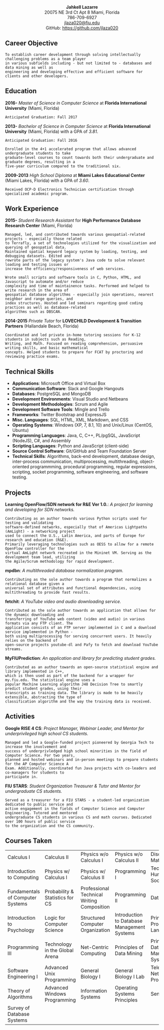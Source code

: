 <p align="center">
    <strong>Jahkell Lazarre</strong><br />
    20075 NE 3rd Ct Apt 8 Miami, Florida<br/>
    786-709-6927<br />  
    <a href="mailto:jlaza020@fiu.edu">jlaza020@fiu.edu</a><br /> 
    GitHub: <a href="https://github.com/jlaza020">https://github.com/jlaza020</a><br />
</p>

Career Objective
----------------

    To establish career development through solving intellectually challenging problems as a team player
    in various subfields including - but not limited to - databases and data mining as well as 
    engineering and developing effective and efficient software for clients and other developers. 

Education
---------

**2016-**
*Master of Science in Computer Science* at **Florida International University** (Miami, Florida)

`Anticipated Graduation: Fall 2017`

**2013-**
*Bachelor of Science in Computer Science* at **Florida International University** (Miami, Florida) with a 
GPA of *3.81*.
 
`Anticipated Graduation: Fall 2016`
 
    Enrolled in the 4+1 accelerated program that allows advanced undergraduate students to take 
    graduate-level courses to count towards both their undergraduate and graduate degrees, resulting in a 
    five-year curriculum compared to the traditional six.

**2009-2013**
*High School Diploma* at **Miami Lakes Educational Center** (Miami Lakes, Florida) with a GPA of *3.60*.

    Received OCP-D Electronics Technician certification through specialized academic program.

Work Experience
---------------
**2015-**
*Student Research Assistant* for **High Performance Database Research Center** (Miami, Florida)  

    Managed, led, and contributed towards various geospatial-related projects - especially those related
	to Terrafly, a set of technologies utilized for the visualization and querying of geospatial data. 
	Maintained spatial keyword legacy system by loading, testing, and debugging datasets. Edited and
	rewrote parts of the legacy system's Java code to solve relevant loading and testing issues or 
	increase the efficiency/responsiveness of web services. 
    
    Wrote small scripts and software tools in C, Python, HTML, and Javascript to automate and/or reduce 
    complexity and time of maintainence tasks. Performed and helped to write research in the area of 
    geospatial database algorithms - especially join operations, nearest neighbor and range queries, and 
	index structures. Hosted and led seminars regarding good coding practices as well as database-related
	algorithms such as DBSCAN.

**2014-2015**
*Private Tutor* for **LOVECHILD Development & Transition Partners** (Hallandale Beach, Florida)

    Coordinated and led private in-home tutoring sessions for K-12 students in subjects such as Reading, 
    Writing, and Math. Focused on reading comprehension, persuasive writing skills, and basic mathematical
    concepts. Helped students to prepare for FCAT by proctoring and reviewing practice exams.

Technical Skills
----------------
+ **Applications**: Microsoft Office and Virtual Box
+ **Communication Software**: Slack and Google Hangouts
+ **Databases**: PostgreSQL and MongoDB  
+ **Development Environments**: Visual Studio and Netbeans
+ **Development Methodologies**: Scrum and Agile
+ **Development Software Tools**: Mingle and Trello
+ **Frameworks**: Twitter Bootstrap and ExpressJS
+ **Misc. Languages**: SQL, HTML, XML, Markdown, and CSS
+ **Operating Systems**: Windows (XP, 7, 8.1, 10) and Unix/Linux (CentOS, Ubuntu)  
+ **Programming Languages**: Java, C, C++, PL/pgSQL, JavaScript (NodeJS), C#, and Assembly
+ **Scripting Languages**: Python and JavaScript (client-side)
+ **Source Control Software**: Git/GitHub and Team Foundation Server
+ **Technical Skills**: Algorithms, back-end development, database design, inter-process communication,
multiprocessing, multithreading, object-oriented programmming, procedural programming, regular expressions,
scripting, socket programming, software engineering, and software testing.

Projects
--------
**Learning OpenFlow/SDN network for R&E Ver 1.0.**: *A project for learning and developing for SDN networks.*

    Contributing as an author towards various Python scripts used for testing and validating 
	software-defined networks, especially that of Americas Lightpaths (AmLight) - a networking project 
	used to connect the U.S., Latin America, and parts of Europe for research and education (R&E).
	Primarily leveraging technologies such as OESS to allow for a remote OpenFlow controller for the
	virtual AmLight network recreated in the Mininet VM. Serving as the development team lead, utilizing
	the Agile/Scrum methodology for rapid development. 

**mpdbn**: *A multithreaded database normalization program.*  

    Contributing as the sole author towards a program that normalizes a relational database given a
	universal set of attributes and functional dependencies, using multithreading to provide fast results.

**fetchit**: *A YouTube video and audio downloading service.*  

    Contributed as the sole author towards an application that allows for the dynamic downloading and 
    transferring of YouTube web content (video and audio) in various formats via any FTP client. The
	application consists of an FTP server implemented in C and a download service implemented in Python -
	both using multiprocessing for serving concurrent users. It heavily relies on the backend of 
	open-source projects youtube-dl and Pafy to fetch and download YouTube streams.
  
**MyFIUPrediction**: *An application and library for predicting student grades.*  

    Contributed as an author towards an open-source statistical engine and library implemented in C++,
	which is then used as part of the backend for a wrapper for my.fiu.edu. The statistical engine uses a
	popular Machine Learning algorithm J48 Decision Tree to smartly predict student grades, using their
	transcripts as training data. The library is made to be heavily extensible, abstracting the type of
	classification algorithm and the way the training data is received.

Activities
----------
**Google RISE 4 CS**: *Project Manager, Webinar Leader, and Mentor for underprivileged high school CS
students.*  

    Managed and led a Google-funded project pioneered by Georgia Tech to increase the involvement and
	success of underprivledged high school minorities in the field of Computer Science. For two years,
	planned and hosted webinars and in-person meetings to prepare students for the AP Computer Science A
	Exam. Additionally, coordinated fun Java projects with co-leaders and co-managers for students to 
	participate in.
  
**FIU STARS**: *Student Organization Treasurer & Tutor and Mentor for undergraduate CS students.*  

    Served as a treasurer for a FIU STARS - a student-led organization dedicated to public service and
	active engagement in the fields of Computer Science and Computer Engineering. Tutored and mentored
	undergraduate CS students in various CS and math courses. Dedicated over 100 hours of public service
	to the organization and the CS community.

<!--
<br/>
<br/>
<br/>
<br/>
<br/>
<br/>
<br/>
<br/>
<br/>
<br/>
-->

Courses Taken
-------------
<table>
  <tr>
    <td>Calculus I</td>
    <td>Calculus II</td>
    <td>Physics w/o Calculus I</td>
    <td>Physics w/o Calculus II</td>
    <td>Discrete Mathematics</td>
  </tr>
  <tr>
    <td>Introduction to Computing</td>
    <td>Physics w/ Calculus I</td>
    <td>Physics w/ Calculus II</td>
    <td>Programming I</td>
    <td>Technology, Humans, and Society</td>
  </tr>
  <tr>
    <td>Fundamentals of Computer Systems</td>
    <td>Probability & Statistics for CS</td>
    <td>Professional Technical Writing Composition</td>
    <td>Programming II</td>
    <td>Data Structures</td>
  </tr>
  <tr>
    <td>Introduction to Psychology</td>
    <td>Logic for Computer Science</td>
    <td>Structured Computer Organization</td>
    <td>Introduction to Database Management Systems</td>
    <td>Principles of Programming Languages</td>
  </tr>
  <tr>
    <td>Programming III</td>
    <td>Technology in the Global Arena</td>
    <td>Net-Centric Computing</td>
    <td>Principles of Data Mining</td>
    <td>Principles of Database Management Systems</td>
  </tr>
  <tr>
    <td>Software Engineering I</td>
    <td>Advanced Unix Programming</td>
    <td>General Biology I</td>
    <td>General Biology I Lab</td>
    <td>Telecommunications Network Programming</td>
  </tr>
  <tr>
    <td>Theory of Algorithms</td>
    <td>Advanced Windows Programming</td>
    <td>Information Systems</td>
    <td>Operating Systems Principles</td>
    <td>Senior Project</td>
  </tr>
  <tr>
    <td>Survey of Database Systems</td>
  </tr>
</table>
